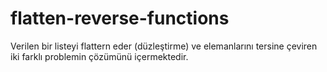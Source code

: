 # flatten-reverse-functions
Verilen bir listeyi flattern eder (düzleştirme) ve elemanlarını tersine çeviren iki farklı problemin çözümünü içermektedir.
